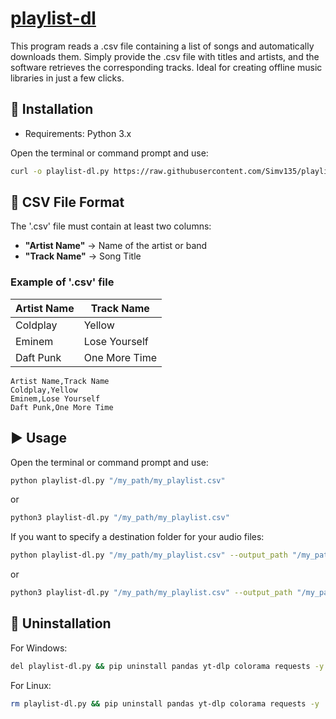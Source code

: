 # [playlist-dl](https://raw.githubusercontent.com/Simv135/playlist-dl/refs/heads/main/playlist-dl.py)
This program reads a .csv file containing a list of songs and automatically downloads them. Simply provide the .csv file with titles and artists, and the software retrieves the corresponding tracks. Ideal for creating offline music libraries in just a few clicks.

## 📌 Installation
- Requirements: Python 3.x

Open the terminal or command prompt and use:
```bash
curl -o playlist-dl.py https://raw.githubusercontent.com/Simv135/playlist-dl/refs/heads/main/playlist-dl.py
```

## 📄 CSV File Format
The '.csv' file must contain at least two columns:
- **"Artist Name"** → Name of the artist or band
- **"Track Name"** → Song Title

### Example of '.csv' file

| Artist Name  | Track Name |
| ------------- | ------------- |
| Coldplay  | Yellow  |
| Eminem  | Lose Yourself  |
| Daft Punk  | One More Time  |

```csv
Artist Name,Track Name
Coldplay,Yellow
Eminem,Lose Yourself
Daft Punk,One More Time
```

## ▶️ Usage
Open the terminal or command prompt and use:
```bash
python playlist-dl.py "/my_path/my_playlist.csv"
```
or
```bash
python3 playlist-dl.py "/my_path/my_playlist.csv"
```

If you want to specify a destination folder for your audio files:
```bash
python playlist-dl.py "/my_path/my_playlist.csv" --output_path "/my_path/Music"
```
or
```bash
python3 playlist-dl.py "/my_path/my_playlist.csv" --output_path "/my_path/Music"
```

## 🚨 Uninstallation
For Windows:
```bash
del playlist-dl.py && pip uninstall pandas yt-dlp colorama requests -y
```
For Linux:
```bash
rm playlist-dl.py && pip uninstall pandas yt-dlp colorama requests -y
```
